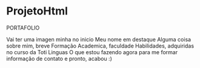 # ProjetoHtml
PORTAFOLIO

Vai ter uma imagen minha no inicio
Meu nome em destaque
Alguma coisa sobre mim, breve
Formação Academica, faculdade 
Habilidades, adquiridas no curso da Toti
Linguas
O que estou fazendo agora para me formar
informação de contato e pronto, acabou :)
